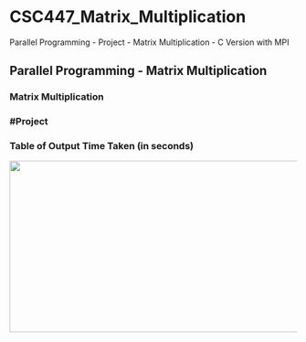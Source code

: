 # CSC447_Matrix_Multiplication 
Parallel Programming - Project - Matrix Multiplication - C Version with MPI
## Parallel Programming - Matrix Multiplication

### Matrix Multiplication
### #Project

### Table of Output Time Taken (in seconds)

<p align="center">
  <img width="700" height="300" src="https://user-images.githubusercontent.com/98115261/168748438-43e9eb0e-1859-42ee-ab3a-89da53872df4.png">
</p>
